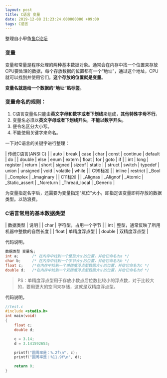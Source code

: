 ```yaml
---
layout: post
title: C语言 变量
date: 2019-12-08 21:23:24.000000000 +09:00
tags: C语言
---
```

整理自小甲鱼[鱼C论坛](https://fishc.com.cn/)

### 变量

变量和常量是程序处理的两种基本数据对象。通常会在内存中找一个位置来存放CPU要处理的数据，每个存放数据的位置都有一个“地址”，通过这个地址，CPU就可以找到并使用它们。**这个存放的位置就是变量**。

**变量名就是给一个数据的“地址“贴标签**。

### 变量命名的规则：

1. C语言变量名只能由**英文字母和数字或者下划线**来组成，**其他特殊字母不行**。
2. 变量名必须以**英文字母或者下划线开头**，**不能以数字开头**。
3. 便令名区分大小写。
4. 不能使用关键字来命名。

一下对C语言的关键字进行整理：

| 传统C语言(ANSI C) |
| auto              | break     | case     | char             | const       | continue        | default   | do     |
| double            | else      | enum     | extern           | float       | for             | goto      | if     |
| int               | long      | register | return           | short       | signed          | sizeof    | static |
| struct            | switch    | typedef  | union            | unsigned    | void            | volatile  | while  |
| C99标准           |
| inline            | restrict  | \_Bool   | \_Complex        | \_Imaginary |
| C11标准           |
| \_Alignas         | \_Alignof | \_Atomic | \_Static\_assert | \_Noreturn  | \_Thread\_local | \_Generic |


为变量指定名字后，还需要为变量指定”坑位”大小，即指定该变量即将存放的数据类型。以防浪费。

### C语言常用的基本数据类型

| 数据类型 | 说明                                     |
| char     | 字符型，占用一个字节                     |
| int      | 整型，通常反映了所用机器中整数的自然长度 |
| float    | 单精度浮点型                             |
| double   | 双精度浮点型                             |

代码说明，

```c
数据类型 变量名;
int a;      /* 在内存中找到一个整型大小的位置，并给它命名为a */
char b;     /* 在内存中找到一个字节大小的位置，并给它命名为b */
float c;    /*在内存中找到一个单精度浮点型数据大小的位置，并给它命名为c */
double d;   /*在内存中找到一个双精度浮点型数据大小的位置，并给它命名为d */
```
> PS：单精度浮点型用于存放小数点后位数比较小的浮点数，对于比较大的，要用更大的空间来存储，这就是双精度浮点型。

代码说明，

```c
//test.c
#include <studio.h>
int main(void)
{
    float c;
    double d;

    c = 3.14;
    d = 3.141592653;

    printf("圆周率是：%.2f\n", c);
    printf("圆周率是：%11.9f\n", d);

    return 0;
}
```

